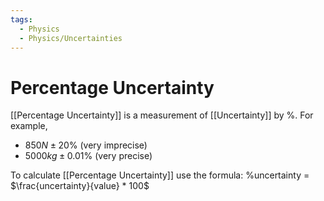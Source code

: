 ```yaml
---
tags:
  - Physics
  - Physics/Uncertainties
---
```

# Percentage Uncertainty
[[Percentage Uncertainty]] is a measurement of [[Uncertainty]] by %. For example,
- $850N ± 20\%$ (very imprecise)
- $5000kg ± 0.01\%$ (very precise)

To calculate [[Percentage Uncertainty]] use the formula:
%uncertainty = $\frac{uncertainty}{value} * 100$
